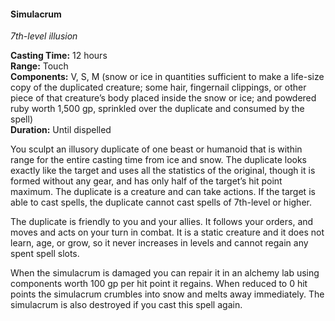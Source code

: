 #### Simulacrum
<!-- markdownlint-disable link-image-reference-definitions -->
[_metadata_:spell_name]:- "Simulacrum"
[_metadata_:spell_level]:- "7"
[_metadata_:spell_school]:- "illusion"
[_metadata_:ritual]:- "false"
[_metadata_:casting_time_amount]:- "12"
[_metadata_:casting_time_unit]:- "hours"
[_metadata_:range]:- "Touch"
[_metadata_:target]:- "one beast or humanoid"
[_metadata_:components_verbal]:- "true"
[_metadata_:components_somatic]:- "true"
[_metadata_:components_material]:- "true"
[_metadata_:components_material_description]:- "snow or ice in quantities sufficient to make a life-size copy of the duplicated creature; some hair, fingernail clippings, or other piece of that creature’s body placed inside the snow or ice; and powdered ruby worth 1,500 gp, sprinkled over the duplicate and consumed by the spell"
[_metadata_:components_material_cost]:- "1,500 gp"
[_metadata_:duration]:- "Until dispelled"
[_metadata_:concentration]:- "false"
[_metadata_:compared_to_wotc_srd_5.1]:- "mechanics_different_wording_different"
[_metadata_:compared_to_a5e_srd]:- "mechanics_same_wording_different"
<!-- markdownlint-disable-next-line no-emphasis-as-heading -->
_7th-level illusion_

**Casting Time:** 12 hours \
**Range:** Touch \
**Components:** V, S, M (snow or ice in quantities sufficient to make a life-size copy of the duplicated creature; some hair, fingernail clippings, or other piece of that creature’s body placed inside the snow or ice; and powdered ruby worth 1,500 gp, sprinkled over the duplicate and consumed by the spell) \
**Duration:** Until dispelled

You sculpt an illusory duplicate of one beast or humanoid that is within range for the entire casting time from ice and snow.
The duplicate looks exactly like the target and uses all the statistics of the original, though it is formed without any gear, and has only half of the target’s hit point maximum.
The duplicate is a creature and can take actions.
If the target is able to cast spells, the duplicate cannot cast spells of 7th-level or higher.

The duplicate is friendly to you and your allies.
It follows your orders, and moves and acts on your turn in combat.
It is a static creature and it does not learn, age, or grow, so it never increases in levels and cannot regain any spent spell slots.

When the simulacrum is damaged you can repair it in an alchemy lab using components worth 100 gp per hit point it regains.
When reduced to 0 hit points the simulacrum crumbles into snow and melts away immediately.
The simulacrum is also destroyed if you cast this spell again.
